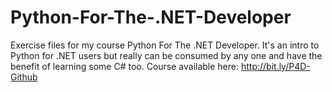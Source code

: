 # Python-For-The-.NET-Developer
Exercise files for my course Python For The .NET Developer. It's an intro to Python for .NET users but really can be consumed by any one and have the benefit of learning some C# too. Course available here: http://bit.ly/P4D-Github
